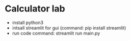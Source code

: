 # Calculator lab

* install python3
* intsall streamlit for gui (command: pip install streamlit)
* run code command: streamlit run main.py
